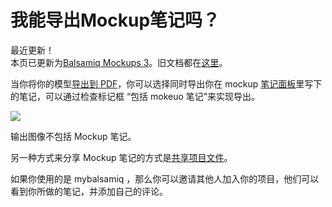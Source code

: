 # 我能导出Mockup笔记吗？


最近更新！  
本页已更新为[Balsamiq Mockups 3](http://balsamiq.com/products/mockups)。旧文档都在[这里](http://media.balsamiq.com/files/Balsamiq_Mockups_v1-v2_Docs.pdf)。  

当你将你的模型[导出到 PDF](http://support.balsamiq.com/customer/portal/articles/111730#exportpdf)，你可以选择同时导出你在 mockup [笔记面板](http://support.balsamiq.com/customer/portal/articles/1844131#notes)里写下的笔记，可以通过检查标记框 “包括 mokeuo 笔记”来实现导出。

![](http://media.balsamiq.com/img/support/docs/m4d/b3/export-mockup-notes.png)  

输出图像不包括 Mockup 笔记。  

另一种方式来分享 Mockup 笔记的方式是[共享项目文件](http://support.balsamiq.com/customer/portal/articles/98989#sharebmpr)。  

如果你使用的是 mybalsamiq ，那么你可以邀请其他人加入你的项目，他们可以看到你所做的笔记，并添加自己的评论。

